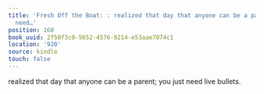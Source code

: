 ```yaml
---
title: 'Fresh Off the Boat: : realized that day that anyone can be a parent; you just
  need…'
position: 160
book_uuid: 2f50f3c0-5652-4576-9214-e53aae7074c1
location: '920'
source: kindle
touch: false
---
```


realized that day that anyone can be a parent; you just need live bullets.